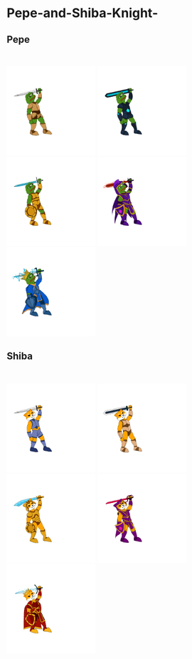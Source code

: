 # Pepe-and-Shiba-Knight-

<h2>Pepe</h2><br>

<img src="https://github.com/payjoe93/Pepe-and-Shiba-Knight-/blob/main/Pepe/Pepe-Lv-1.gif" width="200"> <img src="https://github.com/payjoe93/Pepe-and-Shiba-Knight-/blob/main/Pepe/Pepe-Lv-2.gif" width="200"> <img src="https://github.com/payjoe93/Pepe-and-Shiba-Knight-/blob/main/Pepe/Pepe-Lv-3.gif" width="200"> <img src="https://github.com/payjoe93/Pepe-and-Shiba-Knight-/blob/main/Pepe/Pepe-Lv-4.gif" width="200"> <img src="https://github.com/payjoe93/Pepe-and-Shiba-Knight-/blob/main/Pepe/Pepe-Lv-5.gif" width="200">

<h2>Shiba</h2><br>

<img src="https://github.com/payjoe93/Pepe-and-Shiba-Knight-/blob/main/Shiba/Shiba-Lv-1.gif" width="200"> <img src="https://github.com/payjoe93/Pepe-and-Shiba-Knight-/blob/main/Shiba/Shiba-Lv-2.gif" width="200"> <img src="https://github.com/payjoe93/Pepe-and-Shiba-Knight-/blob/main/Shiba/Shiba-Lv-3.gif" width="200"> <img src="https://github.com/payjoe93/Pepe-and-Shiba-Knight-/blob/main/Shiba/Shiba-Lv-4.gif" width="200"> <img src="https://github.com/payjoe93/Pepe-and-Shiba-Knight-/blob/main/Shiba/Shiba-Lv-5.gif" width="200">
